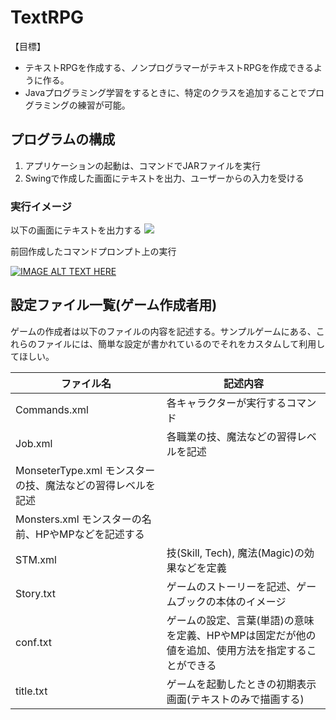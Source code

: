 # TextRPG
【目標】

* テキストRPGを作成する、ノンプログラマーがテキストRPGを作成できるように作る。
* Javaプログラミング学習をするときに、特定のクラスを追加することでプログラミングの練習が可能。

## プログラムの構成
1. アプリケーションの起動は、コマンドでJARファイルを実行
2. Swingで作成した画面にテキストを出力、ユーザーからの入力を受ける

### 実行イメージ
以下の画面にテキストを出力する
![](http://zenryokuservice.com/wp/wp-content/uploads/2023/01/JTextAreaSize.png)

前回作成したコマンドプロンプト上の実行

[![IMAGE ALT TEXT HERE](https://img.youtube.com/vi/fhvPlw1Jxzk/0.jpg)](https://www.youtube.com/watch?v=fhvPlw1Jxzk)

## 設定ファイル一覧(ゲーム作成者用)
ゲームの作成者は以下のファイルの内容を記述する。サンプルゲームにある、これらのファイルには、簡単な設定が書かれているのでそれをカスタムして利用してほしい。

| ファイル名 | 記述内容 |
| ---------- | -------- |
| Commands.xml | 各キャラクターが実行するコマンド|
| Job.xml | 各職業の技、魔法などの習得レベルを記述 |
| MonseterType.xml モンスターの技、魔法などの習得レベルを記述 |
| Monsters.xml モンスターの名前、HPやMPなどを記述する |
| STM.xml | 技(Skill, Tech), 魔法(Magic)の効果などを定義 |
| Story.txt | ゲームのストーリーを記述、ゲームブックの本体のイメージ |
| conf.txt | ゲームの設定、言葉(単語)の意味を定義、HPやMPは固定だが他の値を追加、使用方法を指定することができる |
| title.txt | ゲームを起動したときの初期表示画面(テキストのみで描画する) |


